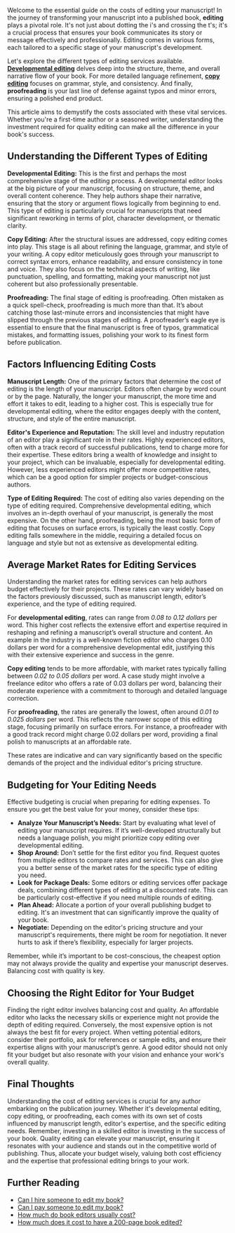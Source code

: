 <p>Welcome to the essential guide on the costs of editing your manuscript! In the journey of transforming your manuscript into a published book, <strong>editing</strong> plays a pivotal role. It's not just about dotting the i's and crossing the t's; it's a crucial process that ensures your book communicates its story or message effectively and professionally. Editing comes in various forms, each tailored to a specific stage of your manuscript's development.</p>
<p>Let's explore the different types of editing services available. <strong><a href="https://bubblecow.com/developmental_editing">Developmental editing</a></strong> delves deep into the structure, theme, and overall narrative flow of your book. For more detailed language refinement, <strong><a href="https://bubblecow.com/copy-editing">copy editing</a></strong> focuses on grammar, style, and consistency. And finally, <strong>proofreading</strong> is your last line of defense against typos and minor errors, ensuring a polished end product.</p>
<p>This article aims to demystify the costs associated with these vital services. Whether you're a first-time author or a seasoned writer, understanding the investment required for quality editing can make all the difference in your book's success.</p>

<h2>Understanding the Different Types of Editing</h2>
<p><strong>Developmental Editing:</strong> This is the first and perhaps the most comprehensive stage of the editing process. A developmental editor looks at the big picture of your manuscript, focusing on structure, theme, and overall content coherence. They help authors shape their narrative, ensuring that the story or argument flows logically from beginning to end. This type of editing is particularly crucial for manuscripts that need significant reworking in terms of plot, character development, or thematic clarity.</p>
<p><strong>Copy Editing:</strong> After the structural issues are addressed, copy editing comes into play. This stage is all about refining the language, grammar, and style of your writing. A copy editor meticulously goes through your manuscript to correct syntax errors, enhance readability, and ensure consistency in tone and voice. They also focus on the technical aspects of writing, like punctuation, spelling, and formatting, making your manuscript not just coherent but also professionally presentable.</p>
<p><strong>Proofreading:</strong> The final stage of editing is proofreading. Often mistaken as a quick spell-check, proofreading is much more than that. It’s about catching those last-minute errors and inconsistencies that might have slipped through the previous stages of editing. A proofreader’s eagle eye is essential to ensure that the final manuscript is free of typos, grammatical mistakes, and formatting issues, polishing your work to its finest form before publication.</p>

<h2>Factors Influencing Editing Costs</h2>
<p><strong>Manuscript Length:</strong> One of the primary factors that determine the cost of editing is the length of your manuscript. Editors often charge by word count or by the page. Naturally, the longer your manuscript, the more time and effort it takes to edit, leading to a higher cost. This is especially true for developmental editing, where the editor engages deeply with the content, structure, and style of the entire manuscript.</p>
<p><strong>Editor's Experience and Reputation:</strong> The skill level and industry reputation of an editor play a significant role in their rates. Highly experienced editors, often with a track record of successful publications, tend to charge more for their expertise. These editors bring a wealth of knowledge and insight to your project, which can be invaluable, especially for developmental editing. However, less experienced editors might offer more competitive rates, which can be a good option for simpler projects or budget-conscious authors.</p>
<p><strong>Type of Editing Required:</strong> The cost of editing also varies depending on the type of editing required. Comprehensive developmental editing, which involves an in-depth overhaul of your manuscript, is generally the most expensive. On the other hand, proofreading, being the most basic form of editing that focuses on surface errors, is typically the least costly. Copy editing falls somewhere in the middle, requiring a detailed focus on language and style but not as extensive as developmental editing.</p>

<h2>Average Market Rates for Editing Services</h2>
<p>Understanding the market rates for editing services can help authors budget effectively for their projects. These rates can vary widely based on the factors previously discussed, such as manuscript length, editor’s experience, and the type of editing required.</p>
<p>For <strong>developmental editing</strong>, rates can range from <em>0.08 to 0.12 dollars</em> per word. This higher cost reflects the extensive effort and expertise required in reshaping and refining a manuscript’s overall structure and content. An example in the industry is a well-known fiction editor who charges 0.10 dollars per word for a comprehensive developmental edit, justifying this with their extensive experience and success in the genre.</p>
<p><strong>Copy editing</strong> tends to be more affordable, with market rates typically falling between <em>0.02 to 0.05 dollars</em> per word. A case study might involve a freelance editor who offers a rate of 0.03 dollars per word, balancing their moderate experience with a commitment to thorough and detailed language correction.</p>
<p>For <strong>proofreading</strong>, the rates are generally the lowest, often around <em>0.01 to 0.025 dollars</em> per word. This reflects the narrower scope of this editing stage, focusing primarily on surface errors. For instance, a proofreader with a good track record might charge 0.02 dollars per word, providing a final polish to manuscripts at an affordable rate.</p>
<p>These rates are indicative and can vary significantly based on the specific demands of the project and the individual editor's pricing structure.</p>

<h2>Budgeting for Your Editing Needs</h2>
<p>Effective budgeting is crucial when preparing for editing expenses. To ensure you get the best value for your money, consider these tips:</p>
<ul>
<li><strong>Analyze Your Manuscript’s Needs:</strong> Start by evaluating what level of editing your manuscript requires. If it’s well-developed structurally but needs a language polish, you might prioritize copy editing over developmental editing.</li>
<li><strong>Shop Around:</strong> Don’t settle for the first editor you find. Request quotes from multiple editors to compare rates and services. This can also give you a better sense of the market rates for the specific type of editing you need.</li>
<li><strong>Look for Package Deals:</strong> Some editors or editing services offer package deals, combining different types of editing at a discounted rate. This can be particularly cost-effective if you need multiple rounds of editing.</li>
<li><strong>Plan Ahead:</strong> Allocate a portion of your overall publishing budget to editing. It's an investment that can significantly improve the quality of your book.</li>
<li><strong>Negotiate:</strong> Depending on the editor's pricing structure and your manuscript's requirements, there might be room for negotiation. It never hurts to ask if there’s flexibility, especially for larger projects.</li>
</ul>
<p>Remember, while it’s important to be cost-conscious, the cheapest option may not always provide the quality and expertise your manuscript deserves. Balancing cost with quality is key.</p>

<h2>Choosing the Right Editor for Your Budget</h2>
<p>Finding the right editor involves balancing cost and quality. An affordable editor who lacks the necessary skills or experience might not provide the depth of editing required. Conversely, the most expensive option is not always the best fit for every project. When vetting potential editors, consider their portfolio, ask for references or sample edits, and ensure their expertise aligns with your manuscript’s genre. A good editor should not only fit your budget but also resonate with your vision and enhance your work's overall quality.</p>

<h2>Final Thoughts</h2>
<p>Understanding the cost of editing services is crucial for any author embarking on the publication journey. Whether it's developmental editing, copy editing, or proofreading, each comes with its own set of costs influenced by manuscript length, editor's expertise, and the specific editing needs. Remember, investing in a skilled editor is investing in the success of your book. Quality editing can elevate your manuscript, ensuring it resonates with your audience and stands out in the competitive world of publishing. Thus, allocate your budget wisely, valuing both cost efficiency and the expertise that professional editing brings to your work.</p>

<h2>Further Reading</h2>

<ul>
<li><a href="https://bubblecow.com/blog/can-i-hire-someone-to-edit-my-book">Can I hire someone to edit my book?</a></li>
<li><a href="https://bubblecow.com/blog/can-i-pay-someone-to-edit-my-book">Can I pay someone to edit my book?</a></li>
<li><a href="https://bubblecow.com/blog/how-much-do-book-editors-usually-cost">How much do book editors usually cost?</a></li>
<li><a href="https://bubblecow.com/blog/how-much-does-it-cost-to-have-a-200-page-book-edited">How much does it cost to have a 200-page book edited?</a></li>
</ul>
